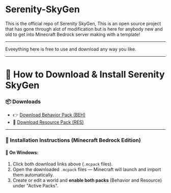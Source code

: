 # Serenity-SkyGen
This is the official repo of Serenity SkyGen, This is an open source project that has gone through alot of modification but is here for anybody new and old to get into Minecraft Bedrock server making with a template! 

---

Eveeything here is free to use and download any way you like.

---

# 🔽 How to Download & Install Serenity SkyGen

### 📦 Downloads

- 👉 [Download Behavior Pack (BEH)](https://github.com/OliverKniceley/Serenity-SkyGen/blob/main/SerenitySkyGenBEH.mcpack)
- 🎨 [Download Resource Pack (RES)](https://raw.githubusercontent.com/OliverKniceley/Serenity-SkyGen/main/SerenitySkyGen_RES.mcpack)

---

### 🧭 Installation Instructions (Minecraft Bedrock Edition)

#### 📂 On Windows:

1. Click both download links above (`.mcpack` files).
2. Open the downloaded `.mcpack` files — Minecraft will launch and import them automatically.
3. Create or edit a world and **enable both packs** (Behavior and Resource) under "Active Packs".
